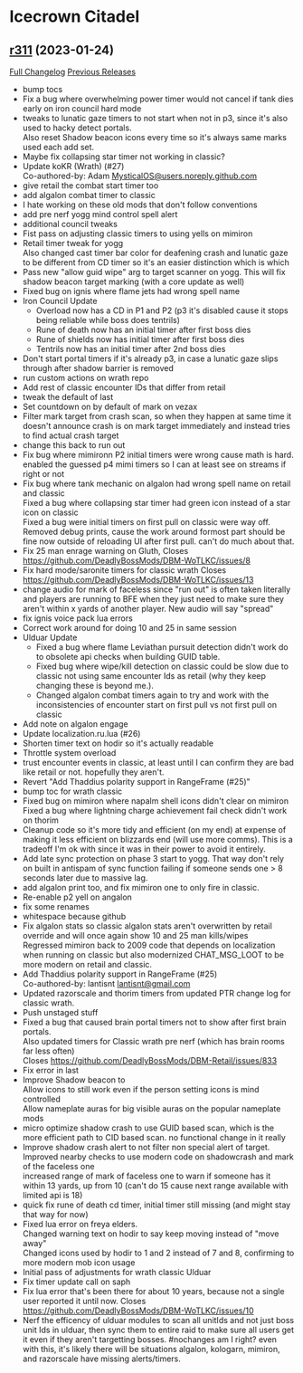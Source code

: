 # <DBM> Icecrown Citadel

## [r311](https://github.com/DeadlyBossMods/DBM-WotLK/tree/r311) (2023-01-24)
[Full Changelog](https://github.com/DeadlyBossMods/DBM-WotLK/compare/r310...r311) [Previous Releases](https://github.com/DeadlyBossMods/DBM-WotLK/releases)

- bump tocs  
- Fix a bug where overwhelming power timer would not cancel if tank dies early on iron council hard mode  
- tweaks to lunatic gaze timers to not start when not in p3, since it's also used to hacky detect portals.  
    Also reset Shadow beacon icons every time so it's always same marks used each add set.  
- Maybe fix collapsing star timer not working in classic?  
- Update koKR (Wrath) (#27)  
    Co-authored-by: Adam <MysticalOS@users.noreply.github.com>  
- give retail the combat start timer too  
- add algalon combat timer to classic  
- I hate working on these old mods that don't follow conventions  
- add pre nerf yogg mind control spell alert  
- additional council tweaks  
- Fist pass on adjusting classic timers to using yells on mimiron  
- Retail timer tweak for yogg  
    Also changed cast timer bar color for deafening crash and lunatic gaze to be different from CD timer so it's an easier distinction which is which  
- Pass new "allow guid wipe" arg to target scanner on yogg. This will fix shadow beacon target marking (with a core update as well)  
- Fixed bug on ignis where flame jets had wrong spell name  
- Iron Council Update  
     - Overload now has a CD in P1 and P2 (p3 it's disabled cause it stops being reliable while boss does tentrils)  
     - Rune of death now has an initial timer after first boss dies  
     - Rune of shields now has initial timer after first boss dies  
     - Tentrils now has an initial timer after 2nd boss dies  
- Don't start portal timers if it's already p3, in case a lunatic gaze slips through after shadow barrier is removed  
- run custom actions on wrath repo  
- Add rest of classic encounter IDs that differ from retail  
- tweak the default of last  
- Set countdown on by default of mark on vezax  
- Filter mark target from crash scan, so when they happen at same time it doesn't announce crash is on mark target immediately and instead tries to find actual crash target  
- change this back to run out  
- Fix bug where mimironn P2 initial timers were wrong cause math is hard.  
    enabled the guessed p4 mimi timers so I can at least see on streams if right or not  
- Fix bug where tank mechanic on algalon had wrong spell name on retail and classic  
    Fixed a bug where collapsing star timer had green icon instead of a star icon on classic  
    Fixed a bug were initial timers on first pull on classic were way off.  
    Removed debug prints, cause the work around formost part should be fine now outside of reloading UI after first pull. can't do much about that.  
- Fix 25 man enrage warning on Gluth, Closes https://github.com/DeadlyBossMods/DBM-WoTLKC/issues/8  
- Fix hard mode/saronite timers for classic wrath Closes https://github.com/DeadlyBossMods/DBM-WoTLKC/issues/13  
- change audio for mark of faceless since "run out" is often taken literally and players are running to BFE when they just need to make sure they aren't within x yards of another player. New audio will say "spread"  
- fix ignis voice pack lua errors  
- Correct work around for doing 10 and 25 in same session  
- Ulduar Update  
     - Fixed a bug where flame Leviathan pursuit detection didn't work do to obsolete api checks when building GUID table.  
     - Fixed bug where wipe/kill detection on classic could be slow due to classic not using same encounter Ids as retail (why they keep changing these is beyond me.).  
     - Changed algalon combat timers again to try and work with the inconsistencies of encounter start on first pull vs not first pull on classic  
- Add note on algalon engage  
- Update localization.ru.lua (#26)  
- Shorten timer text on hodir so it's actually readable  
- Throttle system overload  
- trust encounter events in classic, at least until I can confirm they are bad like retail or not. hopefully they aren't.  
- Revert "Add Thaddius polarity support in RangeFrame (#25)"  
- bump toc for wrath classic  
- Fixed bug on mimiron where napalm shell icons didn't clear on mimiron  
    Fixed a bug where lightning charge achievement fail check didn't work on thorim  
- Cleanup code so it's more tidy and efficient (on my end) at expense of making it less efficient on blizzards end (will use more comms). This is a tradeoff I'm ok with since it was in their power to avoid it entirely.  
- Add late sync protection on phase 3 start to yogg. That way don't rely on built in antispam of sync function failing if someone sends one > 8 seconds later due to massive lag.  
- add algalon print too, and fix mimiron one to only fire in classic.  
- Re-enable p2 yell on angalon  
- fix some renames  
- whitespace because github  
- Fix algalon stats so classic algalon stats aren't overwritten by retail override and will once again show 10 and 25 man kills/wipes  
    Regressed mimiron back to 2009 code that depends on localization when running on classic but also modernized CHAT\_MSG\_LOOT to be more modern on retail and classic.  
- Add Thaddius polarity support in RangeFrame (#25)  
    Co-authored-by: lantisnt <lantisnt@gmail.com>  
- Updated razorscale and thorim timers from updated PTR change log for classic wrath.  
- Push unstaged stuff  
- Fixed a bug that caused brain portal timers not to show after first brain portals.  
    Also updated timers for Classic wrath pre nerf (which has brain rooms far less often)  
    Closes https://github.com/DeadlyBossMods/DBM-Retail/issues/833  
- Fix error in last  
- Improve Shadow beacon to  
    Allow icons to still work even if the person setting icons is mind controlled  
    Allow nameplate auras for big visible auras on the popular nameplate mods  
- micro optimize shadow crash to use GUID based scan, which is the more efficient path to CID based scan. no functional change in it really  
- Improve shadow crash alert to not filter non special alert of target.  
    Improved nearby checks to use modern code on shadowcrash and mark of the faceless one  
    increased range of mark of faceless one to warn if someone has it within 13 yards, up from 10 (can't do 15 cause next range available with limited api is 18)  
- quick fix rune of death cd timer, initial timer still missing (and might stay that way for now)  
- Fixed lua error on freya elders.  
    Changed warning text on hodir to say keep moving instead of "move away"  
    Changed icons used by hodir to 1 and 2 instead of 7 and 8, confirming to more modern mob icon usage  
- Initial pass of adjustments for wrath classic Ulduar  
- Fix timer update call on saph  
- Fix lua error that's been there for about 10 years, because not a single user reported it until now. Closes https://github.com/DeadlyBossMods/DBM-WoTLKC/issues/10  
- Nerf the efficency of ulduar modules to scan all unitIds and not just boss unit Ids in ulduar, then sync them to entire raid to make sure all users get it even if they aren't targetting bosses. #nochanges am I right? even with this, it's likely there will be situations algalon, kologarn, mimiron, and razorscale have missing alerts/timers.  

